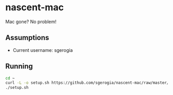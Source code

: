 # nascent-mac

Mac gone? No problem!

## Assumptions

* Current username: sgerogia

## Running

```bash
cd ~
curl -L -o setup.sh https://github.com/sgerogia/nascent-mac/raw/master/setup.sh
./setup.sh
```